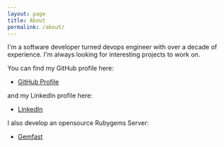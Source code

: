 ```yaml
---
layout: page
title: About
permalink: /about/
---
```


I'm a software developer turned devops engineer with over a decade of experience. I'm always looking for interesting projects to work on.

You can find my GitHub profile here:

* [GitHub Profile](https://github.com/gscho)

and my LinkedIn profile here:

* [LinkedIn](https://www.linkedin.com/in/schofieldgreg/)

I also develop an opensource Rubygems Server:

* [Gemfast](https://github.com/gemfast/server)
